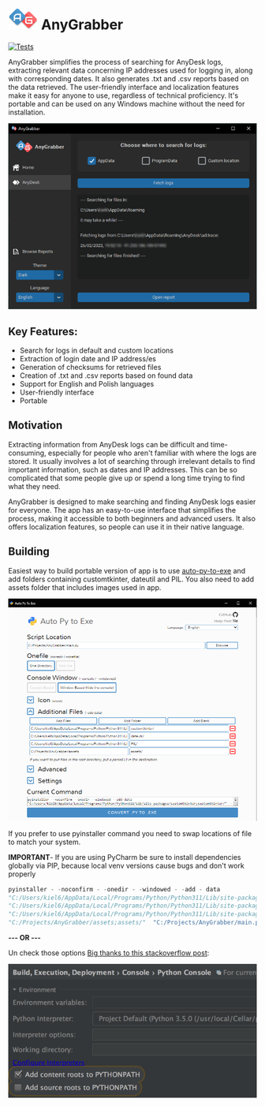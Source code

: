 # <img src="./assets/AnyGrabberLogo.png" alt="Logo" width="60">  AnyGrabber

[![Tests](https://github.com/Kielx/AnyGrabber/actions/workflows/tests.yml/badge.svg)](https://github.com/Kielx/AnyGrabber/actions/workflows/tests.yml)

AnyGrabber simplifies the process of searching for AnyDesk logs, extracting relevant data concerning IP addresses used for logging
in, along with corresponding dates. It also generates .txt and
.csv reports based on the data retrieved. The user-friendly interface and localization features make it easy for anyone to use, regardless of technical proficiency. It's portable and can be used on any Windows machine without the need for installation.


![App screenshot](./assets/README/screenshot1.png)

## Key Features:

- Search for logs in default and custom locations
- Extraction of login date and IP address/es
- Generation of checksums for retrieved files
- Creation of .txt and .csv reports based on found data
- Support for English and Polish languages
- User-friendly interface
- Portable

## Motivation

Extracting information from AnyDesk logs can be difficult and time-consuming, especially for people who aren't familiar with where the logs are stored. It usually involves a lot of searching through irrelevant details to find important information, such as dates and IP addresses. This can be so complicated that some people give up or spend a long time trying to find what they need.

AnyGrabber is designed to make searching and finding AnyDesk logs easier for everyone. The app has an easy-to-use interface that simplifies the process, making it accessible to both beginners and advanced users. It also offers localization features, so people can use it in their native language.


## Building

Easiest way to build portable version of app is to use [auto-py-to-exe](https://pypi.org/project/auto-py-to-exe/) and
add folders containing customtkinter,
dateutil
and PIL. You also need to add assets folder that includes images used in app.

![py-to-exe](./assets/README/Auto-py-to-exe.png)

If you prefer to use pyinstaller command you need to swap locations of file to match your system.

**IMPORTANT**- If you are using PyCharm be sure to install dependencies globally via PIP, because local venv versions
cause bugs and don't work properly

```python
pyinstaller - -noconfirm - -onedir - -windowed - -add - data
"C:/Users/kiel6/AppData/Local/Programs/Python/Python311/Lib/site-packages/customtkinter;customtkinter/" - -add - data
"C:/Users/kiel6/AppData/Local/Programs/Python/Python311/Lib/site-packages/dateutil;dateutil/" - -add - data
"C:/Users/kiel6/AppData/Local/Programs/Python/Python311/Lib/site-packages/PIL;PIL/" - -add - data
"C:/Projects/AnyGrabber/assets;assets/"  "C:/Projects/AnyGrabber/main.py"
```

**--- OR ---**

Un check those
options [Big thanks to this stackoverflow post](https://stackoverflow.com/questions/36618749/module-imports-work-in-pycharm-dont-work-in-python-idle/36618847#36618847):

![py-to-exe](./assets/README/Auto-py-to-exe2.png)


